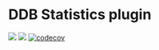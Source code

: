 # DDB Statistics plugin

[![](https://github.com/reload/ddb-stats-laravel/workflows/Build%20and%20test/badge.svg)](https://github.com/reload/ddb-stats-laravel/actions?query=workflow%3A%22Build+and+test%22)
[![](https://github.com/reload/ddb-stats-laravel/workflows/Code%20style%20review/badge.svg)](https://github.com/reload/ddb-stats-laravel/actions?query=workflow%3A%22Code+style+review%22)
[![codecov](https://codecov.io/gh/reload/ddb-stats-laravel/branch/master/graph/badge.svg)](https://codecov.io/gh/reload/ddb-stats-laravel)
